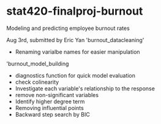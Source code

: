 # stat420-finalproj-burnout
Modeling and predicting employee burnout rates

Aug 3rd, submitted by Eric Yan
'burnout_datacleaning'
- Renaming varialbe names for easier manipulation

'burnout_model_building
- diagnostics function for quick model evaluation
- check colinearity
- Investigate each variable's relationship to the response
- remove non-significant variables
- Identify higher degree term
- Removing influential points
- Backward step search by BIC
